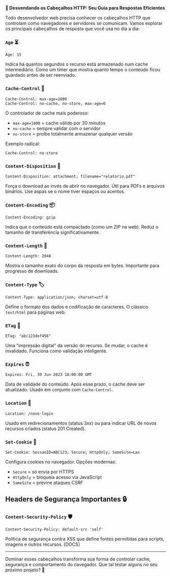 

**🎯 Desvendando os Cabeçalhos HTTP: Seu Guia para Respostas Eficientes**

Todo desenvolvedor web precisa conhecer os cabeçalhos HTTP que controlam como navegadores e servidores se comunicam. Vamos explorar os principais cabeçalhos de resposta que você usa no dia a dia:

### `Age` ⏳
`Age: 15`

Indica há quantos segundos o recurso está armazenado num cache intermediário. Como um timer que mostra quanto tempo o conteúdo ficou guardado antes de ser reenviado.

### `Cache-Control` 🚦
`Cache-Control: max-age=1800`  
`Cache-Control: no-cache, no-store, max-age=0`

O controlador de cache mais poderoso:
- `max-age=1800` = cache válido por 30 minutos
- `no-cache` = sempre validar com o servidor
- `no-store` = proíbe totalmente armazenar qualquer versão

Exemplo radical:
```http
Cache-Control: no-store
```

### `Content-Disposition` 💾
`Content-Disposition: attachment; filename="relatorio.pdf"`

Força o download ao invés de abrir no navegador. Útil para PDFs e arquivos binários. Use aspas se o nome tiver espaços ou acentos.

### `Content-Encoding` 📦
`Content-Encoding: gzip`

Indica que o conteúdo está compactado (como um ZIP na web). Reduz o tamanho de transferência significativamente.

### `Content-Length` 📏
`Content-Length: 2048`

Mostra o tamanho exato do corpo da resposta em bytes. Importante para progresso de downloads.

### `Content-Type` 🏷️
`Content-Type: application/json; charset=utf-8`

Define o formato dos dados e codificação de caracteres. O clássico `text/html` para páginas web.

### `ETag` 🔑
`ETag: "abc123def456"`

Uma "impressão digital" da versão do recurso. Se mudar, o cache é invalidado. Funciona como validação inteligente.

### `Expires` ⏰
`Expires: Fri, 30 Jun 2023 18:00:00 GMT`

Data de validade do conteúdo. Após esse prazo, o cache deve ser atualizado. Usado em conjunto com `Cache-Control`.

### `Location` 📍
`Location: /novo-login`

Usado em redirecionamentos (status 3xx) ou para indicar URL de novos recursos criados (status 201 Created).

### `Set-Cookie` 🍪
`Set-Cookie: SessaoID=ABC123; Secure; HttpOnly; SameSite=Lax`

Configura cookies no navegador. Opções modernas:
- `Secure` = só envia por HTTPS
- `HttpOnly` = bloqueia acesso via JavaScript
- `SameSite` = previne ataques CSRF

## Headers de Segurança Importantes 🔒

### `Content-Security-Policy` 🛡️
`Content-Security-Policy: default-src 'self'`

Política de segurança contra XSS que define fontes permitidas para scripts, imagens e outros recursos. [DOCS]

---

Dominar esses cabeçalhos transforma sua forma de controlar cache, segurança e comportamento do navegador. Que tal testar alguns no seu próximo projeto? 🚀